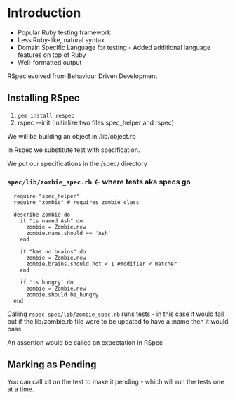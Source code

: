 # Introduction

- Popular Ruby testing framework
- Less Ruby-like, natural syntax
- Domain Specific Language for testing - Added additional language features on top of Ruby
- Well-formatted output

RSpec evolved from Behaviour Driven Development

## Installing RSpec

1. ```gem install respec```
2. rspec --init (Initialize two files spec_helper and rspec)

We will be building an object in /lib/object.rb

In Rspec we substitute test with specification.

We put our specifications in the /spec/ directory

### ```spec/lib/zombie_spec.rb``` <- where tests aka specs go

```
  require "spec_helper"
  require "zombie" # requires zombie class
  
  describe Zombie do
    it "is named Ash" do
      zombie = Zombie.new
      zombie.name.should == 'Ash'
    end
    
    it "has no brains" do
      zombie = Zombie.new
      zombie.brains.should_not < 1 #modifier < matcher
    end
    
    if 'is hungry' do
      zombie = Zombie.new
      zombie.should be_hungry
  end
```

Calling ```rspec spec/lib/zombie_spec.rb``` runs tests - in this case it would fail
but if the lib/zombie.rb file were to be updated to have a :name then it would pass

An assertion would be called an expectation in RSpec

## Marking as Pending

You can call xit on the test to make it pending - which will run the tests one at a time.
